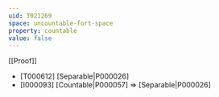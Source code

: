 ```yaml
---
uid: T021269
space: uncountable-fort-space
property: countable
value: false
---
```

[[Proof]]

* [T000612] [Separable|P000026]
* [I000093] [Countable|P000057] => [Separable|P000026]

